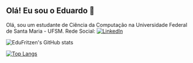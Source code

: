 ## Olá! Eu sou o Eduardo 👋
Olá, sou um estudante de Ciência da Computação na Universidade Federal de Santa Maria - UFSM.
Rede Social:
[![LinkedIn](https://img.shields.io/badge/LinkedIn-0077B5?style=for-the-badge&logo=linkedin&logoColor=white)](https://www.linkedin.com/in/eduardo-adriano-fritzen/)

![EduFritzen's GitHub stats](https://github-readme-stats.vercel.app/api?username=EduFritzen&show_icons=true&theme=radical)

[![Top Langs](https://github-readme-stats.vercel.app/api/top-langs/?username=EduFritzen)](https://github.com/anuraghazra/github-readme-stats)
